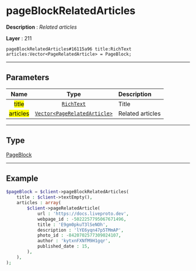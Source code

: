 # pageBlockRelatedArticles

**Description** : *Related articles*

**Layer** : 211

```tl
pageBlockRelatedArticles#16115a96 title:RichText articles:Vector<PageRelatedArticle> = PageBlock;
```

---

## Parameters

| Name | Type | Description |
| :---: | :---: | :--- |
| <mark>title</mark> | [`RichText`](type/RichText) | Title |
| <mark>articles</mark> | [`Vector<PageRelatedArticle>`](type/PageRelatedArticle) | Related articles |

---

## Type

[PageBlock](type/PageBlock)

---

## Example

```php
$pageBlock = $client->pageBlockRelatedArticles(
	title : $client->textEmpty(),
	articles : array(
		$client->pageRelatedArticle(
			url : 'https://docs.liveproto.dev',
			webpage_id : -5022257795067671496,
			title : 'E9gm0pkuT3lSeNOh',
			description : 'lYE6yqn47p5TMmAP',
			photo_id : -8420702577309024107,
			author : 'kytxnFXNfM9H1gqr',
			published_date : 15,
		),
	),
);
```
